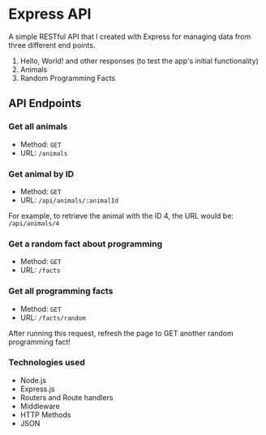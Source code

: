 # Express API

A simple RESTful API that I created with Express for managing data from three different end points.

1. Hello, World! and other responses (to test the app's initial functionality)
2. Animals
3. Random Programming Facts

## API Endpoints

### Get all animals

- Method: `GET`
- URL: `/animals`

### Get animal by ID

- Method: `GET`
- URL: `/api/animals/:animalId`

For example, to retrieve the animal with the ID 4, the URL would be: `/api/animals/4`

### Get a random fact about programming

- Method: `GET`
- URL: `/facts`

### Get all programming facts

- Method: `GET`
- URL: `/facts/random`

After running this request, refresh the page to GET another random programming fact!

### Technologies used

- Node.js
- Express.js
- Routers and Route handlers
- Middleware
- HTTP Methods
- JSON
